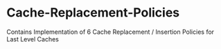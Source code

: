 # Cache-Replacement-Policies
Contains Implementation of 6 Cache Replacement / Insertion Policies for Last Level Caches
